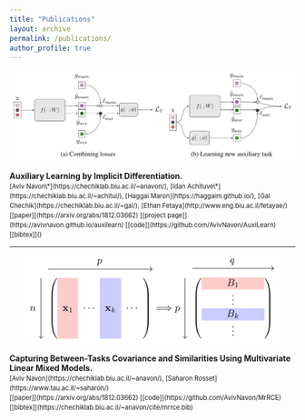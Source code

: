```yaml
---
title: "Publications"
layout: archive
permalink: /publications/
author_profile: true
---
```


<p align="center">
  <img src="/assets/publication-img/framework.png" width="550" />
</p>
<b>Auxiliary Learning by Implicit Differentiation.</b>
<br>
<span style="font-size:.8em;">
[Aviv Navon<a>\*</a>](https://chechiklab.biu.ac.il/~anavon/), 
[Idan Achituve<a>\*</a>](https://chechiklab.biu.ac.il/~achitui/), 
[Haggai Maron](https://haggaim.github.io/), 
[Gal Chechik](https://chechiklab.biu.ac.il/~gal/), 
[Ethan Fetaya](http://www.eng.biu.ac.il/fetayae/)
<br>
[[paper]](https://arxiv.org/abs/1812.03662) 
[[project page]](https://avivnavon.github.io/auxilearn)
[[code]](https://github.com/AvivNavon/AuxiLearn) 
[[bibtex]]()
</span>

---
<p align="center">
	<img src="/assets/publication-img/mrrce-group.png" width="450" /> 
</p>
<b>Capturing Between-Tasks Covariance and Similarities Using Multivariate Linear Mixed Models.</b>
<br>
<span style="font-size:.8em;">
[Aviv Navon](https://chechiklab.biu.ac.il/~anavon/), 
[Saharon Rosset](https://www.tau.ac.il/~saharon/)
<br>
[[paper]](https://arxiv.org/abs/1812.03662) 
[[code]](https://github.com/AvivNavon/MrRCE)
[[bibtex]](https://chechiklab.biu.ac.il/~anavon/cite/mrrce.bib) 
</span>